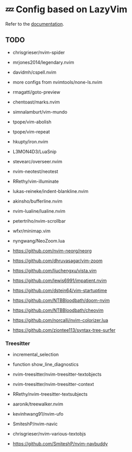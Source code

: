 # 💤 Config based on LazyVim

Refer to the [documentation](https://lazyvim.github.io/installation).

## TODO

- chrisgrieser/nvim-spider
- mrjones2014/legendary.nvim
- davidmh/cspell.nvim
- more configs from nvimtools/none-ls.nvim
- rmagatti/goto-preview
- chentoast/marks.nvim
- simnalamburt/vim-mundo
- tpope/vim-abolish
- tpope/vim-repeat
- hkupty/iron.nvim
- L3MON4D3/LuaSnip
- stevearc/overseer.nvim
- nvim-neotest/neotest
- RRethy/vim-illuminate
- lukas-reineke/indent-blankline.nvim
- akinsho/bufferline.nvim
- nvim-lualine/lualine.nvim
- petertriho/nvim-scrollbar
- wfxr/minimap.vim
- nyngwang/NeoZoom.lua

- https://github.com/nvim-neorg/neorg
- https://github.com/dhruvasagar/vim-zoom
- https://github.com/liuchengxu/vista.vim
- https://github.com/lewis6991/impatient.nvim
- https://github.com/dstein64/vim-startuptime
- https://github.com/NTBBloodbath/doom-nvim
- https://github.com/NTBBloodbath/cheovim
- https://github.com/norcalli/nvim-colorizer.lua
- https://github.com/ziontee113/syntax-tree-surfer

### Treesitter

- incremental_selection
- function show_line_diagnostics

- nvim-treesitter/nvim-treesitter-textobjects
- nvim-treesitter/nvim-treesitter-context
- RRethy/nvim-treesitter-textsubjects
- aaronik/treewalker.nvim
- kevinhwang91/nvim-ufo
- SmiteshP/nvim-navic
- chrisgrieser/nvim-various-textobjs
- https://github.com/SmiteshP/nvim-navbuddy
